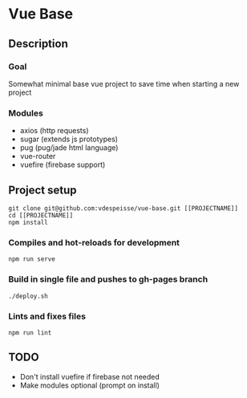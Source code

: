 # Vue Base
## Description
### Goal
Somewhat minimal base vue project to save time when starting a new project
### Modules
 - axios (http requests)
 - sugar (extends js prototypes)
 - pug (pug/jade html language)
 - vue-router
 - vuefire (firebase support)

## Project setup
```
git clone git@github.com:vdespeisse/vue-base.git [[PROJECTNAME]]
cd [[PROJECTNAME]]
npm install
```

### Compiles and hot-reloads for development
```
npm run serve
```

### Build in single file and pushes to gh-pages branch
```
./deploy.sh
```

### Lints and fixes files
```
npm run lint
```

## TODO
- Don't install vuefire if firebase not needed
- Make modules optional (prompt on install)
